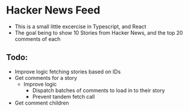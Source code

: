 # Hacker News Feed

- This is a small little excercise in Typescript, and React
- The goal being to show 10 Stories from Hacker News, and the top 20 comments of each


## Todo:
- Improve logic fetching stories based on IDs
- Get comments for a story
    - Improve logic
        - Dispatch batches of comments to load in to their story
        - Prevent tandem fetch call
- Get comment children
